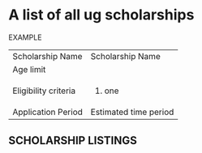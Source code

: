 # A list of all ug scholarships
EXAMPLE
<table>
   <tr>
      <td>Scholarship Name</td>
      <td>Scholarship Name</td>
   </tr>
   <tr>
      <td>Age limit</td>
      <td></td>
   </tr>
   <tr>
      <td>Eligibility criteria</td>
      <td>
         <ol><li> one </li></ol>
      </td>
   </tr>
   <tr>
      <td>Application Period</td>
      <td>Estimated time period</td>
   </tr>
</table>


## SCHOLARSHIP LISTINGS
  
